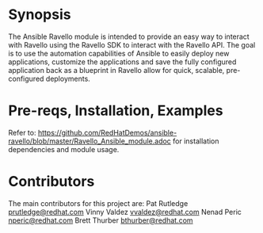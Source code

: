 # Synopsis
The Ansible Ravello module is intended to provide an easy way to interact with Ravello using the Ravello SDK to interact with the Ravello API.  The goal is to use the automation capabilities of Ansible to easily deploy new applications, customize the applications and save the fully configured application back as a blueprint in Ravello allow for quick, scalable, pre-configured deployments.

# Pre-reqs, Installation, Examples  
Refer to: https://github.com/RedHatDemos/ansible-ravello/blob/master/Ravello_Ansible_module.adoc for installation dependencies and module usage.

# Contributors
The main contributors for this project are:
Pat Rutledge  prutledge@redhat.com 
Vinny Valdez  vvaldez@redhat.com
Nenad Peric   nperic@redhat.com
Brett Thurber bthurber@redhat.com
